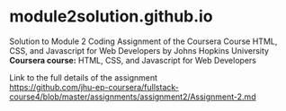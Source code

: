 # module2solution.github.io
Solution to Module 2 Coding Assignment of the Coursera Course HTML, CSS, and Javascript for Web Developers by Johns Hopkins University
**Coursera course:** HTML, CSS, and Javascript for Web Developers

Link to the full details of the assignment <br>
https://github.com/jhu-ep-coursera/fullstack-course4/blob/master/assignments/assignment2/Assignment-2.md

